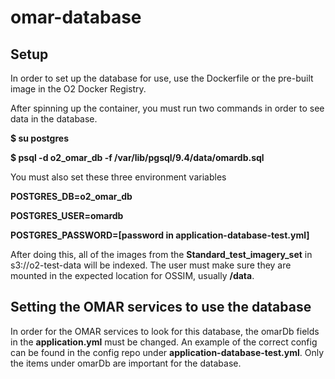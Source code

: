 # omar-database
## Setup
In order to set up the database for use, use the Dockerfile or the pre-built image in the O2 Docker Registry.

After spinning up the container, you must run two commands in order to see data in the database.

**$ su postgres**

**$ psql -d o2_omar_db -f /var/lib/pgsql/9.4/data/omardb.sql**

You must also set these three environment variables

**POSTGRES_DB=o2_omar_db**

**POSTGRES_USER=omardb**

**POSTGRES_PASSWORD=[password in application-database-test.yml]**

After doing this, all of the images from the **Standard_test_imagery_set** in s3://o2-test-data will be indexed. The user must make sure they are mounted in the expected location for OSSIM, usually **/data**.

## Setting the OMAR services to use the database
In order for the OMAR services to look for this database, the omarDb fields in the **application.yml** must be changed. An example of the correct config can be found in the config repo under **application-database-test.yml**. Only the items under omarDb are important for the database.
